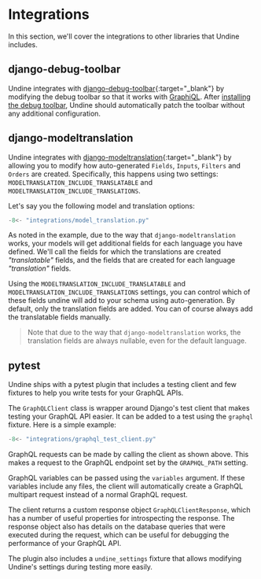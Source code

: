 # Integrations

In this section, we'll cover the integrations to other libraries that
Undine includes.

## django-debug-toolbar

Undine integrates with [django-debug-toolbar]{:target="_blank"}
by modifying the debug toolbar so that it works with [GraphiQL].
After [installing the debug toolbar], Undine should automatically
patch the toolbar without any additional configuration.

[django-debug-toolbar]: https://github.com/django-commons/django-debug-toolbar
[GraphiQL]: https://github.com/graphql/graphiql
[installing the debug toolbar]: https://django-debug-toolbar.readthedocs.io/en/stable/installation.html

## django-modeltranslation

Undine integrates with [django-modeltranslation]{:target="_blank"}
by allowing you to modify how auto-generated `Fields`, `Inputs`, `Filters`
and `Orders` are created. Specifically, this happens using two settings:
`MODELTRANSLATION_INCLUDE_TRANSLATABLE` and `MODELTRANSLATION_INCLUDE_TRANSLATIONS`.

[django-modeltranslation]: https://github.com/deschler/django-modeltranslation

Let's say you the following model and translation options:

```python
-8<- "integrations/model_translation.py"
```

As noted in the example, due to the way that `django-modeltranslation` works,
your models will get additional fields for each language you have defined.
We'll call the fields for which the translations are created _"translatable"_ fields,
and the fields that are created for each language _"translation"_ fields.

Using the `MODELTRANSLATION_INCLUDE_TRANSLATABLE` and `MODELTRANSLATION_INCLUDE_TRANSLATIONS`
settings, you can control which of these fields undine will add to your schema
using auto-generation. By default, only the translation fields are added.
You can of course always add the translatable fields manually.

> Note that due to the way that `django-modeltranslation` works,
> the translation fields are always nullable, even for the default language.

## pytest

Undine ships with a pytest plugin that includes a testing client and few fixtures
to help you write tests for your GraphQL APIs.

The `GraphQLClient` class is wrapper around Django's test client that
makes testing your GraphQL API easier. It can be added to a test using
the `graphql` fixture. Here is a simple example:

```python
-8<- "integrations/graphql_test_client.py"
```

GraphQL requests can be made by calling the client as shown above.
This makes a request to the GraphQL endpoint set by the `GRAPHQL_PATH` setting.

GraphQL variables can be passed using the `variables` argument. If these variables
include any files, the client will automatically create a GraphQL multipart request
instead of a normal GraphQL request.

The client returns a custom response object `GraphQLClientResponse`,
which has a number of useful properties for introspecting the response.
The response object also has details on the database queries that were executed
during the request, which can be useful for debugging the performance of your
GraphQL API.

The plugin also includes a `undine_settings` fixture that allows modifying
Undine's settings during testing more easily.
